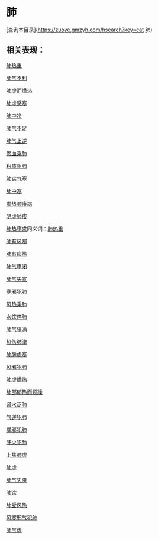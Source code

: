 # 肺
[查询本目录](https://zuoye.gmzyh.com/hsearch?key=cat 肺)

## 相关表现：

[肺热重](https://zuoye.gmzyh.com/search?key=肺热重)
[肺气不利](https://zuoye.gmzyh.com/search?key=肺气不利)
[肺虚而燥热](https://zuoye.gmzyh.com/search?key=肺虚而燥热)
[肺虚感寒](https://zuoye.gmzyh.com/search?key=肺虚感寒)
[肺中冷](https://zuoye.gmzyh.com/search?key=肺中冷)
[肺气不足](https://zuoye.gmzyh.com/search?key=肺气不足)
[肺气上逆](https://zuoye.gmzyh.com/search?key=肺气上逆)
[瘀血乘肺](https://zuoye.gmzyh.com/search?key=瘀血乘肺)
[积痰阻肺](https://zuoye.gmzyh.com/search?key=积痰阻肺)
[肺实气塞](https://zuoye.gmzyh.com/search?key=肺实气塞)
[肺中寒](https://zuoye.gmzyh.com/search?key=肺中寒)
[虚热肺痿病](https://zuoye.gmzyh.com/search?key=虚热肺痿病)
[阴虚肺痿](https://zuoye.gmzyh.com/search?key=阴虚肺痿)
[肺热壅盛](https://zuoye.gmzyh.com/search?key=肺热壅盛)同义词：[肺热重](https://zuoye.gmzyh.com/search?key=肺热重)
[肺有风寒](https://zuoye.gmzyh.com/search?key=肺有风寒)
[肺有痰热](https://zuoye.gmzyh.com/search?key=肺有痰热)
[肺气壅闭](https://zuoye.gmzyh.com/search?key=肺气壅闭)
[肺气失宣](https://zuoye.gmzyh.com/search?key=肺气失宣)
[寒邪犯肺](https://zuoye.gmzyh.com/search?key=寒邪犯肺)
[风热乘肺](https://zuoye.gmzyh.com/search?key=风热乘肺)
[水饮停肺](https://zuoye.gmzyh.com/search?key=水饮停肺)
[肺气胀满](https://zuoye.gmzyh.com/search?key=肺气胀满)
[热伤肺津](https://zuoye.gmzyh.com/search?key=热伤肺津)
[肺脾虚寒](https://zuoye.gmzyh.com/search?key=肺脾虚寒)
[风邪犯肺](https://zuoye.gmzyh.com/search?key=风邪犯肺)
[肺虚燥热](https://zuoye.gmzyh.com/search?key=肺虚燥热)
[肺部郁热而烦躁](https://zuoye.gmzyh.com/search?key=肺部郁热而烦躁)
[肾水泛肺](https://zuoye.gmzyh.com/search?key=肾水泛肺)
[气逆犯肺](https://zuoye.gmzyh.com/search?key=气逆犯肺)
[燥邪犯肺](https://zuoye.gmzyh.com/search?key=燥邪犯肺)
[肝火犯肺](https://zuoye.gmzyh.com/search?key=肝火犯肺)
[上焦肺虚](https://zuoye.gmzyh.com/search?key=上焦肺虚)
[肺虚](https://zuoye.gmzyh.com/search?key=肺虚)
[肺气失降](https://zuoye.gmzyh.com/search?key=肺气失降)
[肺饮](https://zuoye.gmzyh.com/search?key=肺饮)
[肺受风热](https://zuoye.gmzyh.com/search?key=肺受风热)
[风寒邪气犯肺](https://zuoye.gmzyh.com/search?key=风寒邪气犯肺)
[肺气虚](https://zuoye.gmzyh.com/search?key=肺气虚)